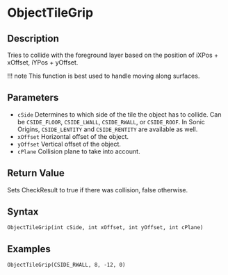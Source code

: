 # ObjectTileGrip

## Description
Tries to collide with the foreground layer based on the position of iXPos + xOffset, iYPos + yOffset.

!!! note
    This function is best used to handle moving along surfaces.

## Parameters
- `cSide`
Determines to which side of the tile the object has to collide. Can be `CSIDE_FLOOR`, `CSIDE_LWALL`, `CSIDE_RWALL`, or `CSIDE_ROOF`. In Sonic Origins, `CSIDE_LENTITY` and `CSIDE_RENTITY` are available as well.
- `xOffset`
Horizontal offset of the object.
- `yOffset`
Vertical offset of the object.
- `cPlane`
Collision plane to take into account.

## Return Value
Sets CheckResult to true if there was collision, false otherwise.

## Syntax
```
ObjectTileGrip(int cSide, int xOffset, int yOffset, int cPlane)
```

## Examples
```
ObjectTileGrip(CSIDE_RWALL, 8, -12, 0)
```
